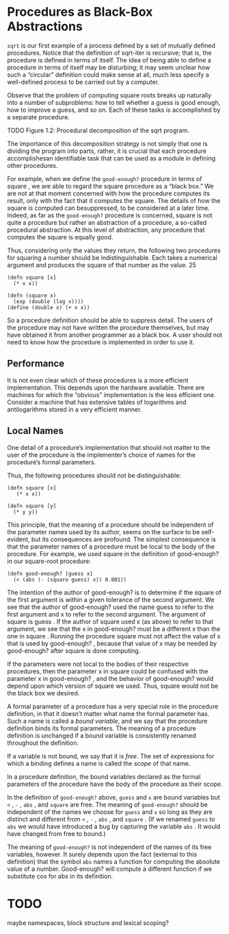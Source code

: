 # Procedures as Black-Box Abstractions
`sqrt` is our first example of a process defined by a set of
mutually defined procedures. Notice that the definition of
sqrt-iter is recursive; that is, the procedure is defined in
terms of itself. The idea of being able to define a procedure
in terms of itself may be disturbing; it may seem unclear
how such a “circular” definition could make sense at all,
much less specify a well-defined process to be carried out
by a computer.

Observe that the problem of computing square roots
breaks up naturally into a number of subproblems: how
to tell whether a guess is good enough, how to improve
a guess, and so on. Each of these tasks is accomplished by a separate procedure.

TODO Figure 1.2: Procedural decomposition of the sqrt program.

The importance of this decomposition strategy is not simply
that one is dividing the program into parts, rather, it is crucial that each
procedure accomplishesan identifiable task that can be used as a module in
defining other procedures.

For example, when we define the
`good-enough?` procedure in terms of square , we are able
to regard the square procedure as a “black box.” We are
not at that moment concerned with how the procedure
computes its result, only with the fact that it computes the
square. The details of how the square is computed can besuppressed, to be considered at a later time. Indeed, as far
as the `good-enough?` procedure is concerned, square is not
quite a procedure but rather an abstraction of a procedure,
a so-called procedural abstraction. At this level of abstraction, any procedure that computes the square is equally
good.

Thus, considering only the values they return, the following
two procedures for squaring a number should be
indistinguishable. Each takes a numerical argument and
produces the square of that number as the value. 25

```
(defn square [x]
  (* x x))
```

```
(defn (square x)
  (exp (double (log x))))
(define (double x) (+ x x))
```

So a procedure definition should be able to suppress detail.
The users of the procedure may not have written the
procedure themselves, but may have obtained it from another
programmer as a black box. A user should not need
to know how the procedure is implemented in order to use
it.

## Performance
It is not even clear which of these procedures is a more efficient
implementation. This depends upon the hardware available.
There are machines for which the “obvious” implementation is
the less efficient one. Consider a machine that has extensive tables
of logarithms and antilogarithms stored in a very efficient
manner.

## Local Names
One detail of a procedure’s implementation that should
not matter to the user of the procedure is the implementer’s
choice of names for the procedure’s formal
parameters.

Thus, the following procedures should not be
distinguishable:

```
(defn square [x]
   (* x x))
```

```
(defn square [y]
  (* y y))
```

This principle, that the meaning of a procedure should be
independent of the parameter names used by its author,
seems on the surface to be self-evident, but its consequences
are profound. The simplest consequence is that
the parameter names of a procedure must be local to the
body of the procedure. For example, we used square in the
definition of good-enough? in our square-root procedure:

```
(defn good-enough? [guess x]
  (< (abs (- (square guess) x)) 0.001))
```

The intention of the author of good-enough? is to determine
if the square of the first argument is within a given
tolerance of the second argument. We see that the author
of good-enough? used the name guess to refer to the first
argument and x to refer to the second argument. The argument
of square is guess . If the author of square used
x (as above) to refer to that argument, we see that the x in
good-enough? must be a different x than the one in square .
Running the procedure square must not affect the value of x that is used by good-enough? , because that value of x may
be needed by good-enough? after square is done computing.

If the parameters were not local to the bodies of their respective
procedures, then the parameter x in square could
be confused with the parameter x in good-enough? , and
the behavior of good-enough? would depend upon which
version of square we used. Thus, square would not be the
black box we desired.

A formal parameter of a procedure has a very special role
in the procedure definition, in that it doesn’t matter what
name the formal parameter has. Such a name is called a
*bound variable*, and we say that the procedure definition
binds its formal parameters. The meaning of a procedure
definition is unchanged if a bound variable is consistently
renamed throughout the definition.

If a variable is not bound, we say that it is *free*. The set of expressions for
which a binding defines a name is called the *scope* of that
name.

In a procedure definition, the bound variables declared
as the formal parameters of the procedure have the
body of the procedure as their scope.

In the definition of `good-enough?` above, `guess` and `x` are
bound variables but `<` , `-` , `abs` , and `square` are free. The
meaning of `good-enough?` should be independent of the
names we choose for `guess` and `x` so long as they are distinct
and different from `<` , `-` , `abs` , and `square` . (If we renamed
`guess` to `abs` we would have introduced a bug by
capturing the variable `abs` . It would have changed from
free to bound.)

The meaning of `good-enough?` is not independent
of the names of its free variables, however. It
surely depends upon the fact (external to this definition)
that the symbol `abs` names a function for computing the
absolute value of a number. Good-enough? will compute a
different function if we substitute cos for abs in its definition.

# TODO
maybe namespaces, block structure and lexical scoping?
